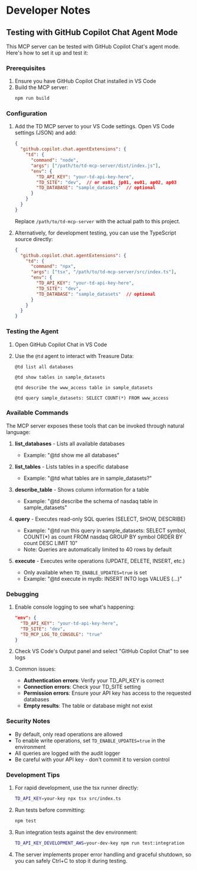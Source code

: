 # Developer Notes

## Testing with GitHub Copilot Chat Agent Mode

This MCP server can be tested with GitHub Copilot Chat's agent mode. Here's how to set it up and test it:

### Prerequisites

1. Ensure you have GitHub Copilot Chat installed in VS Code
2. Build the MCP server:
   ```bash
   npm run build
   ```

### Configuration

1. Add the TD MCP server to your VS Code settings. Open VS Code settings (JSON) and add:

   ```json
   {
     "github.copilot.chat.agentExtensions": {
       "td": {
         "command": "node",
         "args": ["/path/to/td-mcp-server/dist/index.js"],
         "env": {
           "TD_API_KEY": "your-td-api-key-here",
           "TD_SITE": "dev",  // or us01, jp01, eu01, ap02, ap03
           "TD_DATABASE": "sample_datasets"  // optional
         }
       }
     }
   }
   ```

   Replace `/path/to/td-mcp-server` with the actual path to this project.

2. Alternatively, for development testing, you can use the TypeScript source directly:

   ```json
   {
     "github.copilot.chat.agentExtensions": {
       "td": {
         "command": "npx",
         "args": ["tsx", "/path/to/td-mcp-server/src/index.ts"],
         "env": {
           "TD_API_KEY": "your-td-api-key-here",
           "TD_SITE": "dev",
           "TD_DATABASE": "sample_datasets"  // optional
         }
       }
     }
   }
   ```

### Testing the Agent

1. Open GitHub Copilot Chat in VS Code
2. Use the `@td` agent to interact with Treasure Data:

   ```
   @td list all databases
   ```

   ```
   @td show tables in sample_datasets
   ```

   ```
   @td describe the www_access table in sample_datasets
   ```

   ```
   @td query sample_datasets: SELECT COUNT(*) FROM www_access
   ```

### Available Commands

The MCP server exposes these tools that can be invoked through natural language:

1. **list_databases** - Lists all available databases
   - Example: "@td show me all databases"

2. **list_tables** - Lists tables in a specific database
   - Example: "@td what tables are in sample_datasets?"

3. **describe_table** - Shows column information for a table
   - Example: "@td describe the schema of nasdaq table in sample_datasets"

4. **query** - Executes read-only SQL queries (SELECT, SHOW, DESCRIBE)
   - Example: "@td run this query in sample_datasets: SELECT symbol, COUNT(*) as count FROM nasdaq GROUP BY symbol ORDER BY count DESC LIMIT 10"
   - Note: Queries are automatically limited to 40 rows by default

5. **execute** - Executes write operations (UPDATE, DELETE, INSERT, etc.)
   - Only available when `TD_ENABLE_UPDATES=true` is set
   - Example: "@td execute in mydb: INSERT INTO logs VALUES (...)"

### Debugging

1. Enable console logging to see what's happening:
   ```json
   "env": {
     "TD_API_KEY": "your-td-api-key-here",
     "TD_SITE": "dev",
     "TD_MCP_LOG_TO_CONSOLE": "true"
   }
   ```

2. Check VS Code's Output panel and select "GitHub Copilot Chat" to see logs

3. Common issues:
   - **Authentication errors**: Verify your TD_API_KEY is correct
   - **Connection errors**: Check your TD_SITE setting
   - **Permission errors**: Ensure your API key has access to the requested databases
   - **Empty results**: The table or database might not exist

### Security Notes

- By default, only read operations are allowed
- To enable write operations, set `TD_ENABLE_UPDATES=true` in the environment
- All queries are logged with the audit logger
- Be careful with your API key - don't commit it to version control

### Development Tips

1. For rapid development, use the tsx runner directly:
   ```bash
   TD_API_KEY=your-key npx tsx src/index.ts
   ```

2. Run tests before committing:
   ```bash
   npm test
   ```

3. Run integration tests against the dev environment:
   ```bash
   TD_API_KEY_DEVELOPMENT_AWS=your-dev-key npm run test:integration
   ```

4. The server implements proper error handling and graceful shutdown, so you can safely Ctrl+C to stop it during testing.